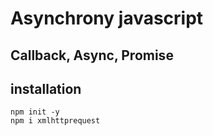 # Asynchrony javascript

## Callback, Async, Promise

## installation
    npm init -y
    npm i xmlhttprequest